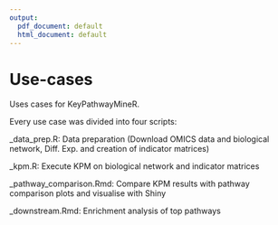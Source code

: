 ```yaml
---
output:
  pdf_document: default
  html_document: default
---
```

# Use-cases
 Uses cases for KeyPathwayMineR.
 
Every use case was divided into four scripts:

_data_prep.R:                Data preparation (Download OMICS data and biological network, Diff. Exp. and creation of indicator matrices)  

_kpm.R:                      Execute KPM on biological network and indicator matrices  

_pathway_comparison.Rmd:     Compare KPM results with pathway comparison plots and visualise with Shiny     

_downstream.Rmd:             Enrichment analysis of top pathways                                                                          